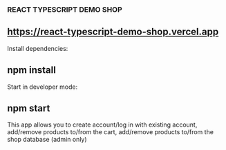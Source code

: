 ### REACT TYPESCRIPT DEMO SHOP

## https://react-typescript-demo-shop.vercel.app

Install dependencies:

## npm install
Start in developer mode:

## npm start

This app allows you to create account/log in with existing account, add/remove products to/from the cart, add/remove products to/from the shop database (admin only)
